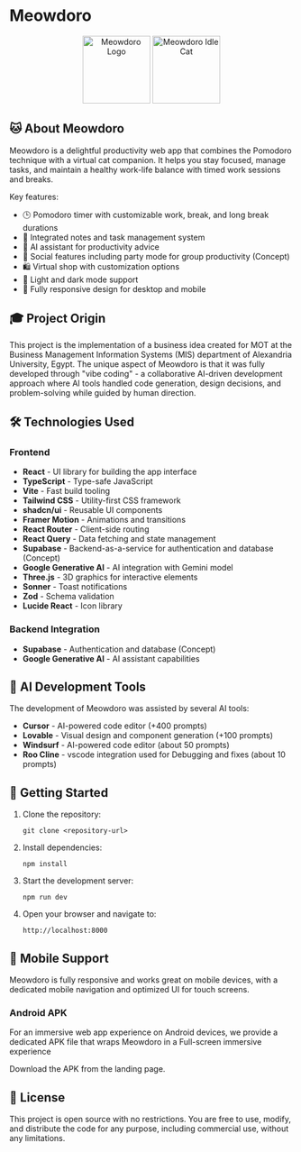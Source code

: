# Meowdoro

<div align="center">
  <img src="https://media.discordapp.net/attachments/719250727981023292/1370837389429440703/2025-05-10_21-57-removebg-preview.png?ex=6820f34e&is=681fa1ce&hm=4ee615e154289853f12ec55717a5b6063c7c4233355c94887fc5f2452e463629&=&format=webp&quality=lossless" alt="Meowdoro Logo" width="120" />
  <img src="https://media.discordapp.net/attachments/719250727981023292/1370837389794082867/2025-05-10_21-56-removebg-preview.png?ex=6820f34e&is=681fa1ce&hm=ed4dd68a2107a8e9f06f492a7a8489ab2bbc8a56fa6b0ee7cf23035a3315b98f&=&format=webp&quality=lossless" alt="Meowdoro Idle Cat" width="120" />
</div>

## 🐱 About Meowdoro

Meowdoro is a delightful productivity web app that combines the Pomodoro technique with a virtual cat companion. It helps you stay focused, manage tasks, and maintain a healthy work-life balance with timed work sessions and breaks.

Key features:
- 🕒 Pomodoro timer with customizable work, break, and long break durations
- 📝 Integrated notes and task management system
- 🤖 AI assistant for productivity advice
- 👥 Social features including party mode for group productivity (Concept)
- 🛍️ Virtual shop with customization options
- 🌙 Light and dark mode support
- 📱 Fully responsive design for desktop and mobile

## 🎓 Project Origin

This project is the implementation of a business idea created for MOT at the Business Management Information Systems (MIS) department of Alexandria University, Egypt. The unique aspect of Meowdoro is that it was fully developed through "vibe coding" - a collaborative AI-driven development approach where AI tools handled code generation, design decisions, and problem-solving while guided by human direction.

## 🛠️ Technologies Used

### Frontend
- **React** - UI library for building the app interface
- **TypeScript** - Type-safe JavaScript
- **Vite** - Fast build tooling
- **Tailwind CSS** - Utility-first CSS framework
- **shadcn/ui** - Reusable UI components
- **Framer Motion** - Animations and transitions
- **React Router** - Client-side routing
- **React Query** - Data fetching and state management
- **Supabase** - Backend-as-a-service for authentication and database (Concept)
- **Google Generative AI** - AI integration with Gemini model
- **Three.js** - 3D graphics for interactive elements
- **Sonner** - Toast notifications
- **Zod** - Schema validation
- **Lucide React** - Icon library

### Backend Integration
- **Supabase** - Authentication and database (Concept)
- **Google Generative AI** - AI assistant capabilities

## 🤖 AI Development Tools

The development of Meowdoro was assisted by several AI tools:

- **Cursor** - AI-powered code editor (+400 prompts)
- **Lovable** - Visual design and component generation (+100 prompts)
- **Windsurf** - AI-powered code editor (about 50 prompts)
- **Roo Cline** - vscode integration used for Debugging and fixes (about 10 prompts)

## 🚀 Getting Started

1. Clone the repository:
   ```
   git clone <repository-url>
   ```

2. Install dependencies:
   ```
   npm install
   ```

3. Start the development server:
   ```
   npm run dev
   ```

4. Open your browser and navigate to:
   ```
   http://localhost:8000
   ```

## 📱 Mobile Support

Meowdoro is fully responsive and works great on mobile devices, with a dedicated mobile navigation and optimized UI for touch screens.

### Android APK

For an immersive web app experience on Android devices, we provide a dedicated APK file that wraps Meowdoro in a Full-screen immersive experience


Download the APK from the landing page.

## 📝 License

This project is open source with no restrictions. You are free to use, modify, and distribute the code for any purpose, including commercial use, without any limitations.
